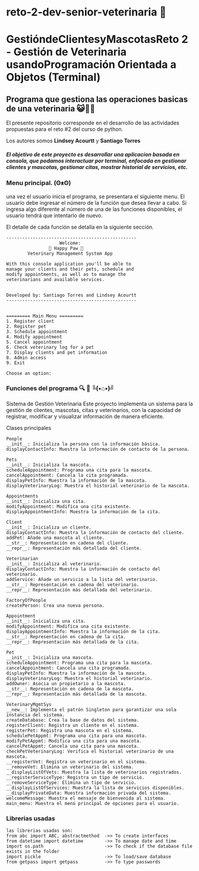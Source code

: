# reto-2-dev-senior-veterinaria 🐍 
# GestióndeClientesyMascotasReto 2 - Gestión de Veterinaria usandoProgramación Orientada a Objetos (Terminal)

## Programa que gestiona las operaciones basicas de una veterinaria 😺🐶🦊

El presente repositorio corresponde en el desarrollo de las actividades propuestas para el reto #2 del curso de python. 

Los autores somos **Lindsey Acourtt** y **Santiago Torres**

##### El objetivo de este proyecto es desarrollar una aplicacion basada en consola, que podamos interactuar por terminal, enfocada en gestionar clientes y mascotas, gestionar citas, mostrar historial de servicios, etc. 

### Menu principal. (ʘᴥʘ)   
una vez el usuario inicia el programa, se presentara el siguiente menu. El usuario debe ingresar el número de la función que desea llevar a cabo. Si ingresa algo diferente al número de una de las funciones disponibles, el usuario tendrá que intentarlo de nuevo. 

El detalle de cada función se detalla en la siguiente sección. 


```
-------------------------------------------------
                    Welcome:
                🐾 Happy Paw 🐾
        Veterinary Management System App

With this console application you'll be able to
manage your clients and their pets, schedule and
modify appointments, as well as to manage the
veterinarians and available services.


Developed by: Santiago Torres and Lindsey Acourtt
-------------------------------------------------


========= Main Menu =========
1. Register client
2. Register pet
3. Schedule appointment
4. Modify appointment
5. Cancel appointment
6. Check veterinary log for a pet
7. Display clients and pet information
8. Admin access
9. Exit

Choose an option:

```

### Funciones del programa 🔍 🔎 ╚(•⌂•)╝
Sistema de Gestión Veterinaria
Este proyecto implementa un sistema para la gestión de clientes, mascotas, citas y veterinarios, con la capacidad de registrar, modificar y visualizar información de manera eficiente.

Clases principales

```
People
__init__: Inicializa la persona con la información básica.
displayContactInfo: Muestra la información de contacto de la persona.

Pets
__init__: Inicializa la mascota.
scheduleAppointment: Programa una cita para la mascota.
cancelAppointment: Cancela la cita programada.
displayPetInfo: Muestra la información de la mascota.
displayVeterinaryLog: Muestra el historial veterinario de la mascota.

Appointments
__init__: Inicializa una cita.
modifyAppointment: Modifica una cita existente.
displayAppointmentInfo: Muestra la información de la cita.

Client
__init__: Inicializa un cliente.
displayContactInfo: Muestra la información de contacto del cliente.
addPet: Añade una mascota al cliente.
__str__: Representación en cadena del cliente.
__repr__: Representación más detallada del cliente.

Veterinarian
__init__: Inicializa al veterinario.
displayContactInfo: Muestra la información de contacto del veterinario.
addService: Añade un servicio a la lista del veterinario.
__str__: Representación en cadena del veterinario.
__repr__: Representación más detallada del veterinario.

FactoryOfPeople
createPerson: Crea una nueva persona.

Appointment
__init__: Inicializa una cita.
modifyAppointment: Modifica una cita existente.
displayAppointmentInfo: Muestra la información de la cita.
__str__: Representación en cadena de la cita.
__repr__: Representación más detallada de la cita.

Pet
__init__: Inicializa una mascota.
scheduleAppointment: Programa una cita para la mascota.
cancelAppointment: Cancela una cita programada.
displayPetInfo: Muestra la información de la mascota.
displayVeterinaryLog: Muestra el historial veterinario.
addOwner: Asocia un propietario a la mascota.
__str__: Representación en cadena de la mascota.
__repr__: Representación más detallada de la mascota.

VeterinaryMgmtSys
__new__: Implementa el patrón Singleton para garantizar una sola instancia del sistema.
createDatabase: Crea la base de datos del sistema.
registerClient: Registra un cliente en el sistema.
registerPet: Registra una mascota en el sistema.
schedulePetAppmt: Programa una cita para una mascota.
modifyPetAppmt: Modifica una cita para una mascota.
cancelPetAppmt: Cancela una cita para una mascota.
checkPetVeterinaryLog: Verifica el historial veterinario de una mascota.
__registerVet: Registra un veterinario en el sistema.
__removeVet: Elimina un veterinario del sistema.
__displayListOfVets: Muestra la lista de veterinarios registrados.
__registerServiceType: Registra un tipo de servicio.
__removeServiceType: Elimina un tipo de servicio.
__displayListOfServices: Muestra la lista de servicios disponibles.
__displayPrivateData: Muestra información privada del sistema.
welcomeMessage: Muestra el mensaje de bienvenida al sistema.
main_menu: Muestra el menú principal de opciones para el usuario.

```


### Librerias usadas

```
las librerias usadas son:
from abc import ABC, abstractmethod  ->> To create interfaces
from datetime import datetime        ->> To manage date and time
import os.path                       ->> To check if the database file exists in the folder
import pickle                        ->> To load/save database
from getpass import getpass          ->> To type passwords


```


